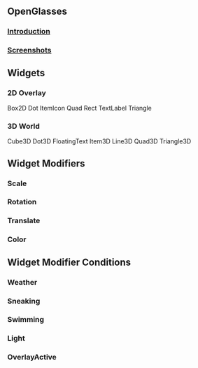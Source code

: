 ## OpenGlasses
### [Introduction](Introduction)
### [Screenshots](Screenshots)

## Widgets
### 2D Overlay
Box2D
Dot
ItemIcon
Quad
Rect
TextLabel
Triangle

### 3D World
Cube3D
Dot3D
FloatingText
Item3D
Line3D
Quad3D
Triangle3D

## Widget Modifiers
### Scale
### Rotation
### Translate
### Color

## Widget Modifier Conditions
### Weather
### Sneaking
### Swimming
### Light
### OverlayActive